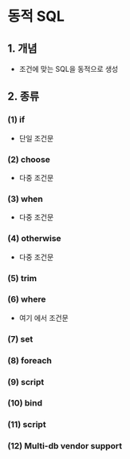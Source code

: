 # 동적 SQL
## 1. 개념
* 조건에 맞는 SQL을 동적으로 생성

## 2. 종류
### (1) if
* 단일 조건문

### (2) choose
* 다중 조건문

### (3) when
* 다중 조건문

### (4) otherwise
* 다중 조건문

### (5) trim
### (6) where
* 여기 에서 조건문 
### (7) set
### (8) foreach
### (9) script
### (10) bind
### (11) script
### (12) Multi-db vendor support

